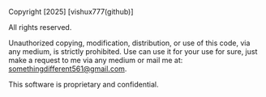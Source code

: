 Copyright [2025] [vishux777(github)]

All rights reserved.

Unauthorized copying, modification, distribution, or use of this code, via any medium, is strictly prohibited. Use can use it for your use for sure, just make a request to me via any medium or mail me at: somethingdifferent561@gmail.com.

This software is proprietary and confidential.
